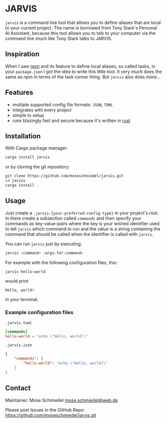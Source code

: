# JARVIS

`jarvis` is a command line tool that allows you to define aliases that are
local to your current project. The name is borrowed from Tony Stark's
Personal AI Assistant, because this tool allows you to talk to your
computer via the command line much like Tony Stark talks to JARVIS.

## Inspiration
When I saw [npm](https://npmjs.com) and its feature to define local
aliases, so called tasks, in your `package.json` I got the idea to write
this little tool. It very much does the same as npm in terms of the
task runner thing. But `jarvis` also does more...

## Features
* multiple supported config file formats: `JSON`, `TOML`
* integrates with every project
* simple to setup
* runs blazingly fast and secure because it's written in
[rust](https://rust-lang.org)

## Installation
With Cargo package manager:
```sh
cargo install jarvis
```
or by cloning the git repository:
```sh
git clone https://github.com/moseschmiedel/jarvis.git
cd jarvis
cargo install .
```

## Usage
Just create a `.jarvis.{your-preferred-config-type}` in your project's
root. In there create a subsection called `commands` and then specify
your commands as key-value-pairs where the key is your wished identifier
used to tell `jarvis` which command to run and the value is a string
containing the command that should be called when the identifier is
called with `jarvis`.

You can run `jarvis` just by executing:
```sh
jarvis <command> <args-for-command>
```
For example with the following configuration files, this:
```sh
jarvis hello-world
```
would print
```
Hello, world!
```
in your terminal.

### Example configuration files

`.jarvis.toml`
```toml
[commands]
hello-world = "echo \"Hello, world!\"
```

`.jarvis.json`
```json
{
	"commands": {
		"hello-world": "echo \"Hello, world!\"
	}
}
```

## Contact
Maintainer: Mose Schmiedel <mose.schmiedel@web.de>

Please post Issues in the GitHub Repo:
https://github.com/moseschmiedel/jarvis.git
